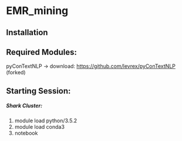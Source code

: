 # EMR_mining

## Installation

## Required Modules:

pyConTextNLP -> download: https://github.com/levrex/pyConTextNLP (forked)

## Starting Session:

##### Shark Cluster:
1. module load python/3.5.2
2. module load conda3
3. notebook